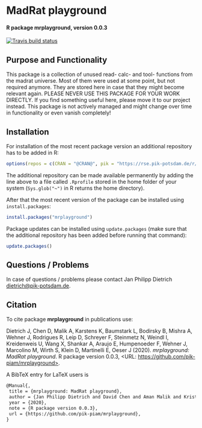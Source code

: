 # MadRat playground
#### R package **mrplayground**, version **0.0.3**
[![Travis build status](https://travis-ci.com/pik-piam/mrplayground.svg?branch=master)](https://travis-ci.com/pik-piam/mrplayground) 

## Purpose and Functionality

This package is a collection of unused read- calc- and tool- functions from the madrat universe. Most of them were used at some point, but not required anymore. They are stored here in case that they might become relevant again. PLEASE NEVER USE THIS PACKAGE FOR YOUR WORK DIRECTLY. If you find something useful here, please move it to our project instead. This package is not actively managed and might change over time in functionality or even vanish completely!


## Installation

For installation of the most recent package version an additional repository has to be added in R:

```r
options(repos = c(CRAN = "@CRAN@", pik = "https://rse.pik-potsdam.de/r/packages"))
```
The additional repository can be made available permanently by adding the line above to a file called `.Rprofile` stored in the home folder of your system (`Sys.glob("~")` in R returns the home directory).

After that the most recent version of the package can be installed using `install.packages`:

```r 
install.packages("mrplayground")
```

Package updates can be installed using `update.packages` (make sure that the additional repository has been added before running that command):

```r 
update.packages()
```

## Questions / Problems

In case of questions / problems please contact Jan Philipp Dietrich <dietrich@pik-potsdam.de>.

## Citation

To cite package **mrplayground** in publications use:

Dietrich J, Chen D, Malik A, Karstens K, Baumstark L, Bodirsky B, Mishra A, Wehner J, Rodrigues R, Leip D, Schreyer
F, Steinmetz N, Weindl I, Kreidenweis U, Wang X, Shankar A, Araujo E, Humpenoeder F, Wehner J, Marcolino M, Wirth S,
Klein D, Martinelli E, Oeser J (2020). _mrplayground: MadRat playground_. R package version 0.0.3, <URL:
https://github.com/pik-piam/mrplayground>.

A BibTeX entry for LaTeX users is

 ```latex
@Manual{,
  title = {mrplayground: MadRat playground},
  author = {Jan Philipp Dietrich and David Chen and Aman Malik and Kristine Karstens and Lavinia Baumstark and Benjamin Leon Bodirsky and Abhijeet Mishra and Jasmin Wehner and Renato Rodrigues and Debbora Leip and Felix Schreyer and Nele Steinmetz and Isabelle Weindl and Ulrich Kreidenweis and Xiaoxi Wang and Atreya Shankar and Ewerton Araujo and Florian Humpenoeder and Jasmin {Wehner } and Marcos Marcolino and Stephen Wirth and David Klein and Eleonora Martinelli and Julian Oeser},
  year = {2020},
  note = {R package version 0.0.3},
  url = {https://github.com/pik-piam/mrplayground},
}
```

